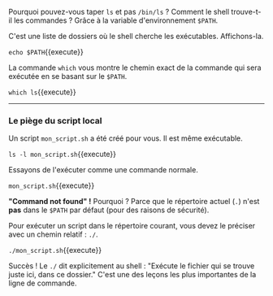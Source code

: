 Pourquoi pouvez-vous taper `ls` et pas `/bin/ls` ? Comment le shell trouve-t-il les commandes ? Grâce à la variable d'environnement `$PATH`.

C'est une liste de dossiers où le shell cherche les exécutables. Affichons-la.

`echo $PATH`{{execute}}

La commande `which` vous montre le chemin exact de la commande qui sera exécutée en se basant sur le `$PATH`.

`which ls`{{execute}}

---

### Le piège du script local

Un script `mon_script.sh` a été créé pour vous. Il est même exécutable.

`ls -l mon_script.sh`{{execute}}

Essayons de l'exécuter comme une commande normale.

`mon_script.sh`{{execute}}

**"Command not found" !** Pourquoi ? Parce que le répertoire actuel (`.`) n'est **pas** dans le `$PATH` par défaut (pour des raisons de sécurité).

Pour exécuter un script dans le répertoire courant, vous devez le préciser avec un chemin relatif : `./`.

`./mon_script.sh`{{execute}}

Succès ! Le `./` dit explicitement au shell : "Exécute le fichier qui se trouve juste ici, dans ce dossier." C'est une des leçons les plus importantes de la ligne de commande.